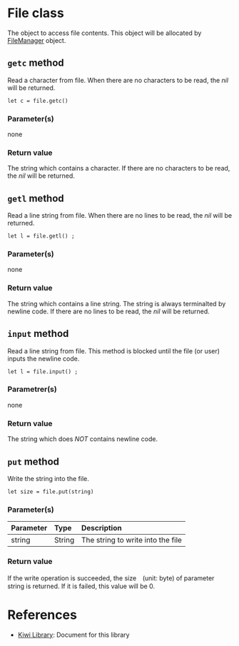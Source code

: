 # File class
The object to access file contents.
This object will be allocated by [FileManager](https://github.com/steelwheels/KiwiScript/blob/master/KiwiLibrary/Document/Class/FileManager.md) object.

## `getc` method
Read a character from file. When there are no characters to be read, the *nil* will be returned.
````
let c = file.getc()
````
### Parameter(s)
none
### Return value
The string which contains a character. If there are no characters to be read, the *nil* will be returned.

## `getl` method
Read a line string from file. When there are no lines to be read, the *nil* will be returned.
````
let l = file.getl() ;
````
### Parameter(s)
none
### Return value
The string which contains a line string. The string is always terminalted by newline code. If there are no lines to be read, the *nil* will be returned.

## `input` method
Read a line string from file. This method is blocked until the file (or user) inputs the newline code.
````
let l = file.input() ;
````
### Parametrer(s)
none
### Return value
The string which does *NOT* contains newline code.

## `put` method
Write the string into the file.
```
let size = file.put(string)
```
### Parameter(s)
|Parameter    |Type   |Description                    |
|:---         |:---   |:---                           |
|string       |String |The string to write into the file |
### Return value
If the write operation is succeeded, the size　(unit: byte) of parameter string is returned. If it is failed, this value will be 0.

# References
* [Kiwi Library](https://github.com/steelwheels/KiwiScript/blob/master/KiwiLibrary/Document/Library.md): Document for this library
